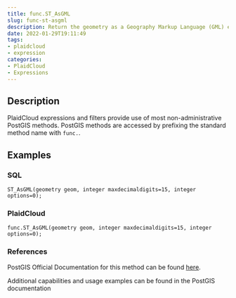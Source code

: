 ```yaml
---
title: func.ST_AsGML
slug: func-st-asgml
description: Return the geometry as a Geography Markup Language (GML) element
date: 2022-01-29T19:11:49
tags:
- plaidcloud
- expression
categories:
- PlaidCloud
- Expressions
---
```



## Description


PlaidCloud expressions and filters provide use of most non-administrative PostGIS methods. PostGIS methods are accessed by prefixing the standard method name with `func.`.



## Examples


### SQL



```
ST_AsGML(geometry geom, integer maxdecimaldigits=15, integer options=0);
```


### PlaidCloud



```
func.ST_AsGML(geometry geom, integer maxdecimaldigits=15, integer options=0);
```


### References


PostGIS Official Documentation for this method can be found [here](https://postgis.net/docs/manual-3.1/ST_AsGML.html).



Additional capabilities and usage examples can be found in the PostGIS documentation

